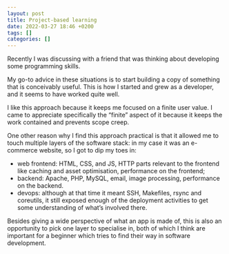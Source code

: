 ```yaml
---
layout: post
title: Project-based learning
date: 2022-03-27 18:46 +0200
tags: []
categories: []
---
```


Recently I was discussing with a friend that was thinking about developing some programming skills.

My go-to advice in these situations is to start building a copy of something that is conceivably useful. This is how I started and grew as a developer, and it seems to have worked quite well.

I like this approach because it keeps me focused on a finite user value. I came to appreciate specifically the “finite” aspect of it because it keeps the work contained and prevents scope creep.

One other reason why I find this approach practical is that it allowed me to touch multiple layers of the software stack: in my case it was an e-commerce website, so I got to dip my toes in:

- web frontend: HTML, CSS, and JS, HTTP parts relevant to the frontend like caching and asset optimisation, performance on the frontend;
- backend: Apache, PHP, MySQL, email, image processing, performance on the backend.
- devops: although at that time it meant SSH, Makefiles, rsync and coreutils, it still exposed enough of the deployment activities to get some understanding of what’s involved there.

Besides giving a wide perspective of what an app is made of, this is also an opportunity to pick one layer to specialise in, both of which I think are important for a beginner which tries to find their way in software development.
